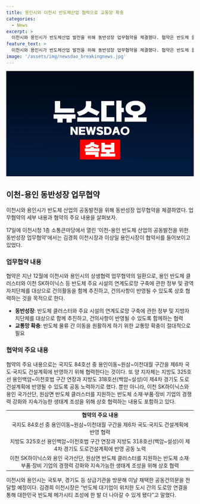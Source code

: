 ```yaml
---
title: 용인시와 이천시 반도체산업 협력으로 교통망 확충
categories:
  - News
excerpt: >
  이천시와 용인시가 반도체산업 발전을 위해 동반성장 업무협약을 체결했다. 협약은 반도체 클러스터 및 시설 연계도로망 구축, 지방도 확장, 반도체 기업 경쟁력 강화를 목적으로 함. 김경희 이천시장은 이로 인해 반도체 물류 간 이동을 원활하게 하기 위한 교통망 확충이 가능해져 대한민국 반도체 메가시티 조성에 기여할 것으로 기대했다.
feature_text: >
  이천시와 용인시가 반도체산업 발전을 위해 동반성장 업무협약을 체결했다. 협약은 반도체 클러스터 및 시설 연계도로망 구축, 지방도 확장, 반도체 기업 경쟁력 강화를 목적으로 함. 김경희 이천시장은 이로 인해 반도체 물류 간 이동을 원활하게 하기 위한 교통망 확충이 가능해져 대한민국 반도체 메가시티 조성에 기여할 것으로 기대했다.
image: '/assets/img/newsdao_breakingnews.jpg'
---
```


<p><img src="/assets/img/newsdao_breakingnews.jpg" alt="firstkoreanews 속보" /></p>

<h2 data-ke-size="size26">이천-용인 동반성장 업무협약</h2>

<p>이천시와 용인시가 반도체 산업의 공동발전을 위해 동반성장 업무협약을 체결하였다. 업무협약의 세부 내용과 협약의 주요 내용을 살펴보자.</p>

<p data-ke-size="size16">17일에 이천시청 1층 소통큰마당에서 열린 ‘이천-용인 반도체 산업의 공동발전을 위한 동반성장 업무협약’에서는 김경희 이천시장과 이상일 용인시장이 협약서를 들어보이고 있었다.</p>

<h3>업무협약 내용</h3>

<p>협약은 지난 12월에 이천시와 용인시의 상생협력 업무협약의 일환으로, 용인 반도체 클러스터와 이천 SK하이닉스 등 반도체 주요 시설의 연계도로망 구축에 관한 정부 및 광역자치단체를 대상으로 건의활동을 함께 추진하고, 건의사항이 반영될 수 있도록 상호 협력하는 것을 목적으로 한다.</p>

<ul>
  <li><b>동반성장</b>: 반도체 클러스터와 주요 시설의 연계도로망 구축에 관한 정부 및 지방자치단체를 대상으로 함께 추진하고, 건의사항이 반영될 수 있도록 함께하는 협력</li>
  <li><b>교통망 확충</b>: 반도체 물류 간 이동을 원활하게 하기 위한 교통망 확충이 절대적으로 필요</li>
</ul>

<h3>협약의 주요 내용</h3>

<p>협약의 주요 내용으로는 국지도 84호선 중 용인이동~원삼~이천대월 구간을 제6차 국도·국지도 건설계획에 반영하기 위해 협력한다는 것이다. 또 양 지자체는 지방도 325호선 용인백암~이천호법 구간 연장과 지방도 318호선(백암~설성)이 제4차 경기도 도로건설계획에 반영될 수 있도록 공동 노력하기로 했다. 뿐만 아니라, 이천 SK하이닉스와 용인 국가산단, 원삼면 반도체 클러스터를 지원하는 반도체 소재·부품·장비 기업의 경쟁력 강화와 지속가능한 생태계 조성을 위해 상호 협력하는 내용도 포함하고 있다.</p>

<table>
  <tr>
    <td style="text-align: center; height: 17px;"><b>협약의 주요 내용</b></td>
  </tr>
  <tr>
    <td style="text-align: center; height: 17px;">국지도 84호선 중 용인이동~원삼~이천대월 구간을 제6차 국도·국지도 건설계획에 반영 협력</td>
  </tr>
  <tr>
    <td style="text-align: center; height: 17px;">지방도 325호선 용인백암~이천호법 구간 연장과 지방도 318호선(백암~설성)이 제4차 경기도 도로건설계획에 반영 공동 노력</td>
  </tr>
  <tr>
    <td style="text-align: center; height: 17px;">이천 SK하이닉스와 용인 국가산단, 원삼면 반도체 클러스터를 지원하는 반도체 소재·부품·장비 기업의 경쟁력 강화와 지속가능한 생태계 조성을 위해 상호 협력</td>
  </tr>
</table>

<p>이천시와 용인시는 국토부, 경기도 등 상급기관을 방문해 이날 채택한 공동건의문을 전달할 예정이다. 김경희 이천시장은 “반도체 대기업이 위치한 도시 간의 도로망 연결을 통해 대한민국 반도체 메가시티 조성에 한 발 더 나아갈 수 있게 됐다”고 말했다.</p>

<p data-ke-size="size16">&nbsp;</p>

